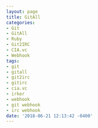 ```yaml
---
layout: page
title: GitAll
categories:
- Git
- GitAll
- Ruby
- Git2IRC
- CIA.vc
- Webhook
tags:
- git
- gitall
- git2irc
- gitirc
- cia.vc
- irker
- webhook
- git webhook
- irc webhook
date: '2018-06-21 12:13:42 -0400'
---
```

